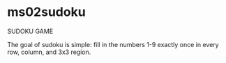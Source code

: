 # ms02sudoku
SUDOKU GAME

The goal of sudoku is simple: fill in the numbers 1-9 exactly once in every row, column, and 3x3 region.
